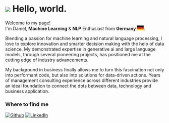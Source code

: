 <h1><img src="https://emojis.slackmojis.com/emojis/images/1531849430/4246/blob-sunglasses.gif?1531849430" width="30"/> Hello, world.</h1>


<p>Welcome to my page! </br> 
I'm Daniel, <b>Machine Learning</b> & <b>NLP</b> Enthusiast from <b>Germany</b> <img src='DE@2x.png?raw=true' width='21' height='15'>. 

Blending a passion for machine learning and natural language processing, I love to explore innovation and smarter decision making with the help of data science. My demonstrated expertise in generative ai and large language models, through several pioneering projects, has positioned me at the cutting edge of industry advancements.

My background in business finally allows me to turn this fascination not only into performant code, but also into solutions for data-driven actions. Years of management consulting experience across different industries provide an ideal foundation to connect the dots between data, technology and business application.


<h3>Where to find me</h3>
<p><a href="https://github.com/d4nielmeyer" target="_blank"><img alt="Github" src="https://img.shields.io/badge/GitHub-%2312100E.svg?&style=for-the-badge&logo=Github&logoColor=white" /></a> <a href="https://www.linkedin.com/in/daniel-meyer-72a6a4b4/" target="_blank"><img alt="LinkedIn" src="https://img.shields.io/badge/linkedin-%230077B5.svg?&style=for-the-badge&logo=linkedin&logoColor=white" /></a> 
</p>
